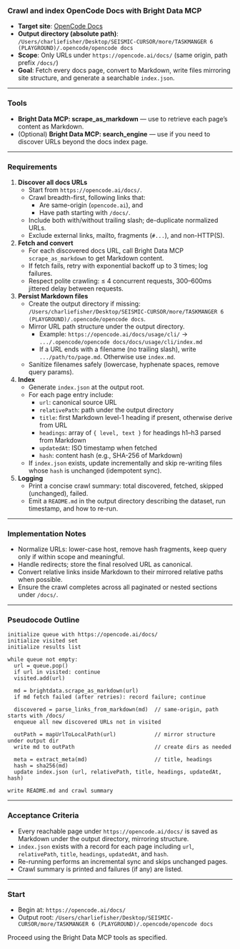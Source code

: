 ### Crawl and index OpenCode Docs with Bright Data MCP

- **Target site**: [OpenCode Docs](https://opencode.ai/docs/)
- **Output directory (absolute path)**: `/Users/charliefisher/Desktop/SEISMIC-CURSOR/more/TASKMANGER 6 (PLAYGROUND)/.opencode/opencode docs`
- **Scope**: Only URLs under `https://opencode.ai/docs/` (same origin, path prefix `/docs/`)
- **Goal**: Fetch every docs page, convert to Markdown, write files mirroring site structure, and generate a searchable `index.json`.

---

### Tools
- **Bright Data MCP: scrape_as_markdown** — use to retrieve each page’s content as Markdown.
- (Optional) **Bright Data MCP: search_engine** — use if you need to discover URLs beyond the docs index page.

---

### Requirements
1. **Discover all docs URLs**
   - Start from `https://opencode.ai/docs/`.
   - Crawl breadth-first, following links that:
     - Are same-origin (`opencode.ai`), and
     - Have path starting with `/docs/`.
   - Include both with/without trailing slash; de-duplicate normalized URLs.
   - Exclude external links, mailto, fragments (`#...`), and non-HTTP(S).
2. **Fetch and convert**
   - For each discovered docs URL, call Bright Data MCP `scrape_as_markdown` to get Markdown content.
   - If fetch fails, retry with exponential backoff up to 3 times; log failures.
   - Respect polite crawling: ≤ 4 concurrent requests, 300–600ms jittered delay between requests.
3. **Persist Markdown files**
   - Create the output directory if missing: `/Users/charliefisher/Desktop/SEISMIC-CURSOR/more/TASKMANGER 6 (PLAYGROUND)/.opencode/opencode docs`.
   - Mirror URL path structure under the output directory.
     - Example: `https://opencode.ai/docs/usage/cli/` → `.../.opencode/opencode docs/docs/usage/cli/index.md`
     - If a URL ends with a filename (no trailing slash), write `.../path/to/page.md`. Otherwise use `index.md`.
   - Sanitize filenames safely (lowercase, hyphenate spaces, remove query params).
4. **Index**
   - Generate `index.json` at the output root.
   - For each page entry include:
     - `url`: canonical source URL
     - `relativePath`: path under the output directory
     - `title`: first Markdown level-1 heading if present, otherwise derive from URL
     - `headings`: array of `{ level, text }` for headings h1–h3 parsed from Markdown
     - `updatedAt`: ISO timestamp when fetched
     - `hash`: content hash (e.g., SHA-256 of Markdown)
   - If `index.json` exists, update incrementally and skip re-writing files whose `hash` is unchanged (idempotent sync).
5. **Logging**
   - Print a concise crawl summary: total discovered, fetched, skipped (unchanged), failed.
   - Emit a `README.md` in the output directory describing the dataset, run timestamp, and how to re-run.

---

### Implementation Notes
- Normalize URLs: lower-case host, remove hash fragments, keep query only if within scope and meaningful.
- Handle redirects; store the final resolved URL as canonical.
- Convert relative links inside Markdown to their mirrored relative paths when possible.
- Ensure the crawl completes across all paginated or nested sections under `/docs/`.

---

### Pseudocode Outline

```text
initialize queue with https://opencode.ai/docs/
initialize visited set
initialize results list

while queue not empty:
  url = queue.pop()
  if url in visited: continue
  visited.add(url)

  md = brightdata.scrape_as_markdown(url)
  if md fetch failed (after retries): record failure; continue

  discovered = parse_links_from_markdown(md)  // same-origin, path starts with /docs/
  enqueue all new discovered URLs not in visited

  outPath = mapUrlToLocalPath(url)            // mirror structure under output dir
  write md to outPath                         // create dirs as needed

  meta = extract_meta(md)                     // title, headings
  hash = sha256(md)
  update index.json (url, relativePath, title, headings, updatedAt, hash)

write README.md and crawl summary
```

---

### Acceptance Criteria
- Every reachable page under `https://opencode.ai/docs/` is saved as Markdown under the output directory, mirroring structure.
- `index.json` exists with a record for each page including `url`, `relativePath`, `title`, `headings`, `updatedAt`, and `hash`.
- Re-running performs an incremental sync and skips unchanged pages.
- Crawl summary is printed and failures (if any) are listed.

---

### Start
- Begin at: `https://opencode.ai/docs/`
- Output root: `/Users/charliefisher/Desktop/SEISMIC-CURSOR/more/TASKMANGER 6 (PLAYGROUND)/.opencode/opencode docs`

Proceed using the Bright Data MCP tools as specified.
